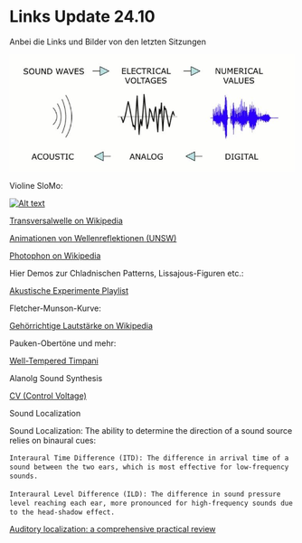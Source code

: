 # Links Update 24.10

Anbei die Links und Bilder von den letzten Sitzungen

![pic](adc_dac.jpg)

Violine SloMo:

[![Alt text](https://img.youtube.com/vi/6JeyiM0YNo4/0.jpg)](https://youtu.be/6JeyiM0YNo4?si=q417wZlJiomKyDhF)

[Transversalwelle on Wikipedia](https://de.wikipedia.org/wiki/Transversalwelle)

[Animationen von Wellenreflektionen (UNSW)](https://www.animations.physics.unsw.edu.au/waves-sound/travelling-waves/index.html)

[Photophon on Wikipedia](https://de.wikipedia.org/wiki/Photophon)

Hier Demos zur Chladnischen Patterns, Lissajous-Figuren etc.:

[Akustische Experimente Playlist](https://www.youtube.com/playlist?list=PLslExxbg3O-fAeclmcjO0LId_xADwxalv)

Fletcher-Munson-Kurve:

[Gehörrichtige Lautstärke on Wikipedia](https://de.wikipedia.org/wiki/Geh%C3%B6rrichtige_Lautst%C3%A4rke)

Pauken-Obertöne und mehr:

[Well-Tempered Timpani](https://wtt.pauken.org/)

Alanolg Sound Synthesis

[CV (Control Voltage)](https://synthesizeronline.com/2023/01/14/control-voltages-cv/)

Sound Localization

Sound Localization: The ability to determine the direction of a sound source relies on binaural cues:

    Interaural Time Difference (ITD): The difference in arrival time of a sound between the two ears, which is most effective for low-frequency sounds.

    Interaural Level Difference (ILD): The difference in sound pressure level reaching each ear, more pronounced for high-frequency sounds due to the head-shadow effect.

[Auditory localization: a comprehensive practical review](https://www.frontiersin.org/journals/psychology/articles/10.3389/fpsyg.2024.1408073/full)